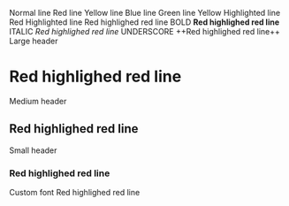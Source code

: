 Normal line
Red line
Yellow line
Blue line
Green line
Yellow Highlighted line
Red Highlighted line
Red highlighed red line
BOLD
**Red highlighed red line**
ITALIC
*Red highlighed red line*
UNDERSCORE
++Red highlighed red line++
Large header

# Red highlighed red line

Medium header

## Red highlighed red line

Small header

### Red highlighed red line

Custom font
Red highlighed red line
